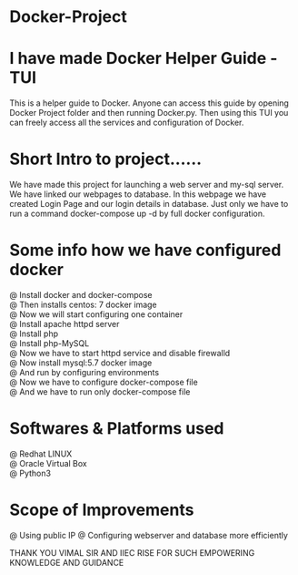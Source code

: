 # Docker-Project
# I have made Docker Helper Guide - TUI
This is a helper guide to Docker. Anyone can access this guide by opening Docker Project folder and then running Docker.py. Then using this TUI you can freely access all the services and configuration of Docker. 

# Short Intro to project……
We have made this project for launching a web server and my-sql server. We have linked our webpages to database. In this webpage we have created Login Page and our login details in database. Just only we have to run a command docker-compose up -d by full docker configuration.

# Some info how we have configured docker
@ Install docker and docker-compose                   
@ Then installs centos: 7 docker image                
@ Now we will start configuring one container                 
@ Install apache httpd server                 
@ Install php                   
@ Install php-MySQL             
@ Now we have to start httpd service and disable firewalld                
@ Now install mysql:5.7 docker image                    
@ And run by configuring environments                   
@ Now we have to configure docker-compose file                  
@ And we have to run only docker-compose file               

# Softwares & Platforms used
@ Redhat LINUX          
@ Oracle Virtual Box          
@ Python3         

# Scope of Improvements
@ Using public IP
@ Configuring webserver and database more efficiently

THANK YOU VIMAL SIR AND IIEC RISE FOR SUCH EMPOWERING KNOWLEDGE AND GUIDANCE
